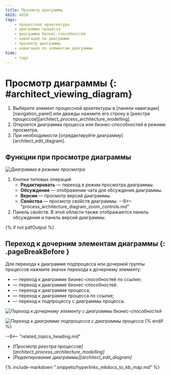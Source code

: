 ```yaml
---
title: Просмотр диаграммы
kbId: 4830
tags:
    - процессная архитектура
    - диаграмма процесса
    - диаграмма бизнес-способностей
    - навигация по диаграмме
    - просмотр диаграммы
    - навигация по элементам диаграммы
hide:
    - tags
---
```


# Просмотр диаграммы {: #architect_viewing_diagram}

1. Выберите элемент процессной архитектуры в [панели навигации][navigation_panel] или дважды нажмите его строку в [реестре процессов][architect_process_architecture_modelling].
2. Откроется диаграмма процесса или бизнес-способностей в режиме просмотра.
3. При необходимости [отредактируйте диаграмму][architect_edit_diagram].

## Функции при просмотре диаграммы

*![Диаграмма в режиме просмотра](process_architecture_modeling_view_diagram.png)*

1. Кнопки типовых операций
    * **Редактировать** <i class="fa-light fa-pen-nib"></i> — переход в режим просмотра диаграммы.
    * **Обсуждение** <i class="fa-light fa-comment-dots"></i> — отображение чата для обсуждения диаграммы.
    * **Версии** <i class="fa-light fa-code-branch"></i> — просмотр версий диаграммы.
    * **Свойства** <i class="fa-light fa-sidebar-flip"></i> — просмотр свойств диаграммы.
--8<-- "process_architecture_diagram_zoom_controls.md"
4. Панель свойств. В этой области также отображаются панель обсуждения и панель версий диаграммы.

<!--navigating-to-child-start-->
{% if not pdfOutput %}
## Переход к дочерним элементам диаграммы {: .pageBreakBefore }

Для перехода к диаграмме подпроцесса или дочерней группы процессов нажмите значок перехода к дочернему элементу:

* <i class="fa-light fa-diagram-subtask"></i> <i class="fa-light fa-square-plus"></i> — переход к диаграмме бизнес-способностей по ссылке;
* <i class="fa-light fa-list-tree"></i> <i class="fa-light fa-square-plus"></i> — переход к диаграмме бизнес-способностей.
* <i class="fa-light fa-diagram-nested"></i> — переход к диаграмме процесса;
* <i class="fa-light fa-code-compare"></i> — переход к диаграмме процесса по ссылке;
* <i class="fa-light fa-square-plus"></i> — переход к подпроцессу с диаграммы процесса.

*![Переход к дочернему элементу с диаграммы бизнес-способностей](img/diagram_navigating_to_child_element.png)*

*![Переход к диаграмме подпроцесса с диаграммы процесса](img/diagram_navigating_to_subprocess.png)*
{% endif %}
<!--navigating-to-child-end-->

<div class="relatedTopics" markdown="block">

--8<-- "related_topics_heading.md"

- _[Просмотр реестра процессов][architect_process_architecture_modelling]_
- _[Редактирование диаграммы][architect_edit_diagram]_

</div>

{% include-markdown ".snippets/hyperlinks_mkdocs_to_kb_map.md" %}
